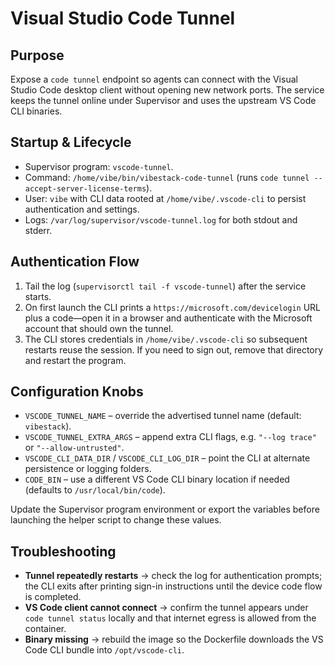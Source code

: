 # Visual Studio Code Tunnel

## Purpose
Expose a `code tunnel` endpoint so agents can connect with the Visual Studio Code desktop client without opening new network ports. The service keeps the tunnel online under Supervisor and uses the upstream VS Code CLI binaries.

## Startup & Lifecycle
- Supervisor program: `vscode-tunnel`.
- Command: `/home/vibe/bin/vibestack-code-tunnel` (runs `code tunnel --accept-server-license-terms`).
- User: `vibe` with CLI data rooted at `/home/vibe/.vscode-cli` to persist authentication and settings.
- Logs: `/var/log/supervisor/vscode-tunnel.log` for both stdout and stderr.

## Authentication Flow
1. Tail the log (`supervisorctl tail -f vscode-tunnel`) after the service starts.
2. On first launch the CLI prints a `https://microsoft.com/devicelogin` URL plus a code—open it in a browser and authenticate with the Microsoft account that should own the tunnel.
3. The CLI stores credentials in `/home/vibe/.vscode-cli` so subsequent restarts reuse the session. If you need to sign out, remove that directory and restart the program.

## Configuration Knobs
- `VSCODE_TUNNEL_NAME` – override the advertised tunnel name (default: `vibestack`).
- `VSCODE_TUNNEL_EXTRA_ARGS` – append extra CLI flags, e.g. `"--log trace"` or `"--allow-untrusted"`.
- `VSCODE_CLI_DATA_DIR` / `VSCODE_CLI_LOG_DIR` – point the CLI at alternate persistence or logging folders.
- `CODE_BIN` – use a different VS Code CLI binary location if needed (defaults to `/usr/local/bin/code`).

Update the Supervisor program environment or export the variables before launching the helper script to change these values.

## Troubleshooting
- **Tunnel repeatedly restarts** → check the log for authentication prompts; the CLI exits after printing sign-in instructions until the device code flow is completed.
- **VS Code client cannot connect** → confirm the tunnel appears under `code tunnel status` locally and that internet egress is allowed from the container.
- **Binary missing** → rebuild the image so the Dockerfile downloads the VS Code CLI bundle into `/opt/vscode-cli`.
